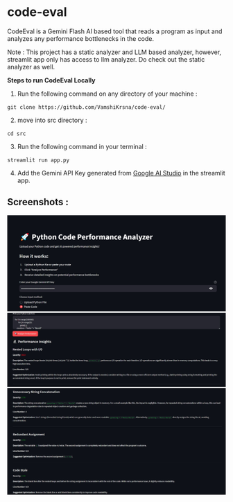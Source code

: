 # code-eval
CodeEval is a Gemini Flash AI based tool that reads a program as input and analyzes any performance bottlenecks in the code.

Note : This project has a static analyzer and LLM based analyzer, however, streamlit app only has access to llm analyzer. Do check out the static analyzer as well.

**Steps to run CodeEval Locally**

1. Run the following command on any directory of your machine :

```
git clone https://github.com/VamshiKrsna/code-eval/
```

2. move into src directory :

```
cd src
```

3. Run the following command in your terminal :

```
streamlit run app.py
```

4. Add the Gemini API Key generated from
<a href="https://www.googleadservices.com/pagead/aclk?sa=L&ai=DChcSEwj-vaLUq5iKAxW7K3sHHSssAdcYABAAGgJ0bQ&ae=2&aspm=1&co=1&ase=2&gclid=Cj0KCQiApNW6BhD5ARIsACmEbkVsTeOb16DmHoqEY6gOq7dyJsHwLz4nRlhlaoQRnUQvlWNIuOzsgw8aAoF7EALw_wcB&ohost=www.google.com&cid=CAESVOD23BQ2DCaHKGgMr2U6h_Bb-uINzmgvPy5HU705RW9710PDwsRSYi4hrT1jsGoWytovdmIUCPGUHnnaeIrY3DArgNCzhVHoc4tgOmFuYHUtnyooXg&sig=AOD64_3XJv3HsPI1a-aLc_kHJdQlXgnwCQ&q&nis=4&adurl&ved=2ahUKEwiyxpzUq5iKAxVaja8BHYuwAYgQ0Qx6BAgNEAE" target="_blank">Google AI Studio</a>
in the streamlit app.


## Screenshots : 

<img src = "https://github.com/VamshiKrsna/code-eval/blob/main/assets/BetterAssmt1.jpg">
<img src = "https://github.com/VamshiKrsna/code-eval/blob/main/assets/BetterAssmt2.jpg">
<img src = "https://github.com/VamshiKrsna/code-eval/blob/main/assets/BetterAssmt3.jpg">


